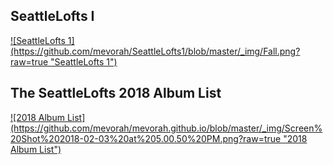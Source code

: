 ## SeattleLofts I
<a href="/SeattleLofts1/">
![SeattleLofts 1](https://github.com/mevorah/SeattleLofts1/blob/master/_img/Fall.png?raw=true "SeattleLofts 1")
</a>

## The SeattleLofts 2018 Album List
<a href="/The2018SeattleLoftsAlbumsofTheYearList/">
![2018 Album List](https://github.com/mevorah/mevorah.github.io/blob/master/_img/Screen%20Shot%202018-02-03%20at%205.00.50%20PM.png?raw=true "2018 Album List")
</a>
